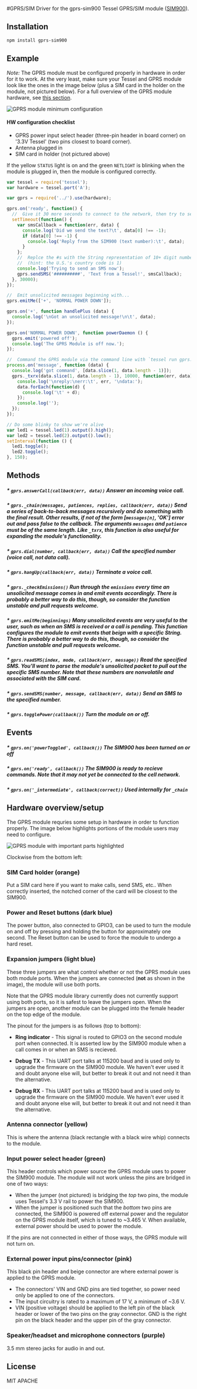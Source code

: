 #GPRS/SIM
Driver for the gprs-sim900 Tessel GPRS/SIM module ([SIM900](ftp://imall.iteadstudio.com/IM120417009_IComSat/DOC_SIM900_Hardware%20Design_V2.00.pdf)).

## Installation
```sh
npm install gprs-sim900
```
## Example

*Note:* The GPRS module must be configured properly in hardware in order for it to work. At the very least, make sure your Tessel and GPRS module look like the ones in the image below (plus a SIM card in the holder on the module, not pictured below). For a full overview of the GPRS module hardware, see [this section](./README.md#hardware-overviewsetup).

![GPRS module minimum configuration](https://s3.amazonaws.com/technicalmachine-assets/doc+pictures/gprs-hw-set.jpg)

#### HW configuration checklist

* GPRS power input select header (three-pin header in board corner) on '3.3V Tessel' (two pins closest to board corner).
* Antenna plugged in
* SIM card in holder (not pictured above)

If the yellow `STATUS` light is on and the green `NETLIGHT` is blinking when the module is plugged in, then the module is configured correctly.

```js
var tessel = require('tessel');
var hardware = tessel.port('A');

var gprs = require('../').use(hardware);

gprs.on('ready', function() {
  //  Give it 30 more seconds to connect to the network, then try to send an SMS
  setTimeout(function() {
    var smsCallback = function(err, data) {
      console.log('Did we send the text?\t', data[0] !== -1);
      if (data[0] !== -1) {
        console.log('Reply from the SIM900 (text number):\t', data);
      }
    };
    //  Replce the #s with the String representation of 10+ digit number
    //  (hint: the U.S.'s country code is 1)
    console.log('Trying to send an SMS now');
    gprs.sendSMS('##########', 'Text from a Tessel!', smsCallback);
  }, 30000);
});

//  Emit unsolicited messages beginning with...
gprs.emitMe(['+', 'NORMAL POWER DOWN']);

gprs.on('+', function handlePlus (data) {
  console.log('\nGot an unsolicited message!\n\t', data);
});

gprs.on('NORMAL POWER DOWN', function powerDaemon () {
  gprs.emit('powered off');
  console.log('The GPRS Module is off now.');
});

//  Command the GPRS module via the command line with `tessel run gprs.js -m`
process.on('message', function (data) {
  console.log('got command', [data.slice(1, data.length - 1)]);
  gprs._txrx(data.slice(1, data.length - 1), 10000, function(err, data) {
    console.log('\nreply:\nerr:\t', err, '\ndata:');
    data.forEach(function(d) {
      console.log('\t' + d);
    });
    console.log('');
  });
});

// Do some blinky to show we're alive
var led1 = tessel.led(1).output().high();
var led2 = tessel.led(2).output().low();
setInterval(function () {
  led1.toggle();
  led2.toggle();
}, 150);

```
## Methods

##### * `gprs.answerCall(callback(err, data))` Answer an incoming voice call.

##### * `gprs._chain(messages, patiences, replies, callback(err, data))` Send a series of back-to-back messages recursively and do something with the final result. Other results, if not of the form [`messages[n]`, 'OK'] error out and pass false to the callback. The arguments `messages` and `patience` must be of the same length. Like `_txrx`, this function is also useful for expanding the module's functionality.

##### * `gprs.dial(number, callback(err, data))` Call the specified number (voice call, not data call).

##### * `gprs.hangUp(callback(err, data))` Terminate a voice call.

##### * `gprs._checkEmissions()` Run through the `emissions` every time an unsolicited message comes in and emit events accordingly. There is probably a better way to do this, though, so consider the function unstable and pull requests welcome.

##### * `gprs.emitMe(beginnings)` Many unsolicited events are very useful to the user, such as when an SMS is received or a call is pending. This function configures the module to emit events that beign with a specific String. There is probably a better way to do this, though, so consider the function unstable and pull requests welcome.

##### * `gprs.readSMS(index, mode, callback(err, message))` Read the specified SMS. You'll want to parse the module's unsolicited packet to pull out the specific SMS number. Note that these numbers are nonvolatile and associated with the SIM card. 

##### * `gprs.sendSMS(number, message, callback(err, data))` Send an SMS to the specified number.

##### * `gprs.togglePower(callback())` Turn the module on or off.

## Events

##### * `gprs.on('powerToggled', callback())` The SIM900 has been turned on or off

##### * `gprs.on('ready', callback())` The SIM900 is ready to recieve commands. Note that it may not yet be connected to the cell network. 

##### * `gprs.on('_intermediate', callback(correct))` Used internally for `_chain`

## Hardware overview/setup

The GPRS module requries some setup in hardware in order to function properly. The image below highlights portions of the module users may need to configure.

![GPRS module with important parts highlighted](https://s3.amazonaws.com/technicalmachine-assets/doc+pictures/gprs.jpg)

Clockwise from the bottom left:

### SIM Card holder (orange)

Put a SIM card here if you want to make calls, send SMS, etc.. When correctly inserted, the notched corner of the card will be closest to the SIM900.

### Power and Reset buttons (dark blue)

The power button, also connected to GPIO3, can be used to turn the module on and off by pressing and holding the button for approximately one second. The Reset button can be used to force the module to undergo a hard reset.

### Expansion jumpers (light blue)

These three jumpers are what control whether or not the GPRS module uses both module ports. When the jumpers are connected (**not** as shown in the image), the module will use both ports.

Note that the GPRS module library currently does not currently support using both ports, so it is safest to leave the jumpers open. When the jumpers are open, another module can be plugged into the female header on the top edge of the module.

The pinout for the jumpers is as follows (top to bottom):

* **Ring indicator** - This signal is routed to GPIO3 on the second module port when connected. It is asserted low by the SIM900 module when a call comes in or when an SMS is recieved.

* **Debug TX** - This UART port talks at 115200 baud and is used only to upgrade the firmware on the SIM900 module. We haven't ever used it and doubt anyone else will, but better to break it out and not need it than the alternative.

* **Debug RX** - This UART port talks at 115200 baud and is used only to upgrade the firmware on the SIM900 module. We haven't ever used it and doubt anyone else will, but better to break it out and not need it than the alternative.

### Antenna connector (yellow)

This is where the antenna (black rectangle with a black wire whip) connects to the module.

### Input power select header (green)

This header controls which power source the GPRS module uses to power the SIM900 module. The module will not work unless the pins are bridged in one of two ways:

* When the jumper (not pictured) is bridging the *top* two pins, the module uses Tessel's 3.3 V rail to power the SIM900.
* When the jumper is positioned such that the *bottom* two pins are connected, the SIM900 is powered off external power and the regulator on the GPRS module itself, which is tuned to ~3.465 V. When available, external power should be used to power the module.

If the pins are not connected in either of those ways, the GPRS module will not turn on.

### External power input pins/connector (pink)

This black pin header and beige connector are where external power is applied to the GPRS module.

* The connectors' VIN and GND pins are tied together, so power need only be applied to one of the connectors.
* The input circuitry is rated to a  maximum of 17 V, a minimum of ~3.6 V.
* VIN (positive voltage) should be applied to the left pin of the black header or lower of the two pins on the gray connector. GND is the right pin on the black header and the upper pin of the  gray connector.

### Speaker/headset and microphone connectors (purple)

3.5 mm stereo jacks for audio in and out.


## License

MIT
APACHE

